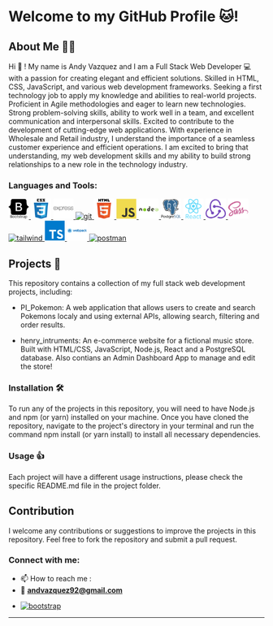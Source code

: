 # Welcome to my GitHub Profile 🐱! 

## About Me 🙋‍♂️
Hi 👋 ! My name is Andy Vazquez and I am a Full Stack Web Developer 💻 with a passion for creating elegant and efficient solutions. Skilled in HTML, CSS, JavaScript, and various web development frameworks. Seeking a first technology job to apply my knowledge and abilities to real-world projects. Proficient in Agile methodologies and eager to learn new technologies. Strong problem-solving skills, ability to work well in a team, and excellent communication and interpersonal skills. Excited to contribute to the development of cutting-edge web applications. With experience in Wholesale and Retail industry, I understand the importance of a seamless customer experience and efficient operations. I am excited to bring that understanding, my web development skills and my ability to build strong relationships to a new role in the technology industry.

<h3 align="left">Languages and Tools:</h3>
<p align="left"> <a href="https://getbootstrap.com" target="_blank" rel="noreferrer"> <img src="https://raw.githubusercontent.com/devicons/devicon/master/icons/bootstrap/bootstrap-plain-wordmark.svg" alt="bootstrap" width="40" height="40"/> </a> <a href="https://www.w3schools.com/css/" target="_blank" rel="noreferrer"> <img src="https://raw.githubusercontent.com/devicons/devicon/master/icons/css3/css3-original-wordmark.svg" alt="css3" width="40" height="40"/> </a> <a href="https://expressjs.com" target="_blank" rel="noreferrer"> <img src="https://raw.githubusercontent.com/devicons/devicon/master/icons/express/express-original-wordmark.svg" alt="express" width="40" height="40"/> </a> <a href="https://git-scm.com/" target="_blank" rel="noreferrer"> <img src="https://www.vectorlogo.zone/logos/git-scm/git-scm-icon.svg" alt="git" width="40" height="40"/> </a> <a href="https://www.w3.org/html/" target="_blank" rel="noreferrer"> <img src="https://raw.githubusercontent.com/devicons/devicon/master/icons/html5/html5-original-wordmark.svg" alt="html5" width="40" height="40"/> </a> <a href="https://developer.mozilla.org/en-US/docs/Web/JavaScript" target="_blank" rel="noreferrer"> <img src="https://raw.githubusercontent.com/devicons/devicon/master/icons/javascript/javascript-original.svg" alt="javascript" width="40" height="40"/> </a> <a href="https://nodejs.org" target="_blank" rel="noreferrer"> <img src="https://raw.githubusercontent.com/devicons/devicon/master/icons/nodejs/nodejs-original-wordmark.svg" alt="nodejs" width="40" height="40"/> </a> <a href="https://www.postgresql.org" target="_blank" rel="noreferrer"> <img src="https://raw.githubusercontent.com/devicons/devicon/master/icons/postgresql/postgresql-original-wordmark.svg" alt="postgresql" width="40" height="40"/> </a> <a href="https://reactjs.org/" target="_blank" rel="noreferrer"> <img src="https://raw.githubusercontent.com/devicons/devicon/master/icons/react/react-original-wordmark.svg" alt="react" width="40" height="40"/> </a> <a href="https://redux.js.org" target="_blank" rel="noreferrer"> <img src="https://raw.githubusercontent.com/devicons/devicon/master/icons/redux/redux-original.svg" alt="redux" width="40" height="40"/> </a> <a href="https://sass-lang.com" target="_blank" rel="noreferrer"> <img src="https://raw.githubusercontent.com/devicons/devicon/master/icons/sass/sass-original.svg" alt="sass" width="40" height="40"/> </a> <a href="https://tailwindcss.com/" target="_blank" rel="noreferrer"> <img src="https://www.vectorlogo.zone/logos/tailwindcss/tailwindcss-icon.svg" alt="tailwind" width="40" height="40"/> </a> <a href="https://www.typescriptlang.org/" target="_blank" rel="noreferrer"> <img src="https://raw.githubusercontent.com/devicons/devicon/master/icons/typescript/typescript-original.svg" alt="typescript" width="40" height="40"/> </a> <a href="https://webpack.js.org" target="_blank" rel="noreferrer"> <img src="https://raw.githubusercontent.com/devicons/devicon/d00d0969292a6569d45b06d3f350f463a0107b0d/icons/webpack/webpack-original-wordmark.svg" alt="webpack" width="40" height="40"/> </a> <a href="https://postman.com" target="_blank" rel="noreferrer"> <img src="https://www.vectorlogo.zone/logos/getpostman/getpostman-icon.svg" alt="postman" width="40" height="40"/> </a> </p>


## Projects 📁


This repository contains a collection of my full stack web development projects, including:

- PI_Pokemon: A web application that allows users to create and search Pokemons localy and using external APIs, allowing search, filtering and order results.

- henry_intruments: An  e-commerce website for a fictional music store. Built with HTML/CSS, JavaScript, Node.js, React and a PostgreSQL database.
Also contians an Admin Dashboard App to manage and edit the store!

### Installation 🛠

To run any of the projects in this repository, you will need to have Node.js and npm (or yarn) installed on your machine. Once you have cloned the repository, navigate to the project's directory in your terminal and run the command npm install (or yarn install) to install all necessary dependencies.

### Usage 👍
Each project will have a different usage instructions, please check the specific README.md file in the project folder.

## Contribution
I welcome any contributions or suggestions to improve the projects in this repository. Feel free to fork the repository and submit a pull request.


<h3 align="left">Connect with me:</h3>
<p align="left">
</p>

- 📫 How to reach me :
- 📧  **andvazquez92@gmail.com**
- <p align="left"> <a href="www.linkedin.com/in/andres-vazquez-developer" target="_blank" rel="noreferrer"> <img src="https://icongr.am/devicon/linkedin-original.svg" alt="bootstrap" width="40" height="40"/> </a> </p>



-------------
